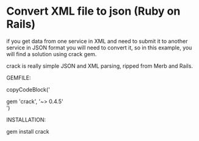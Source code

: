 # Convert XML file to json (Ruby on Rails)

if you get data from one service in XML and need to submit it to another service in JSON format you will need to convert it,
so in this example, you will find a solution using crack gem.

crack is really simple JSON and XML parsing, ripped from Merb and Rails.

GEMFILE:

copyCodeBlock('<div>gem 'crack', '~> 0.4.5'</div>')

INSTALLATION:

gem install crack
